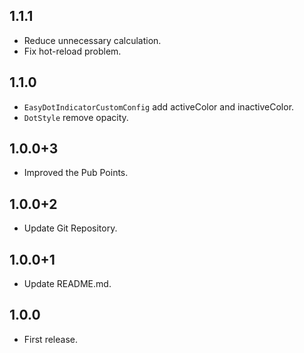 ## 1.1.1
* Reduce unnecessary calculation.
* Fix hot-reload problem.

## 1.1.0
* `EasyDotIndicatorCustomConfig` add activeColor and inactiveColor.
* `DotStyle` remove opacity.

## 1.0.0+3
* Improved the Pub Points.

## 1.0.0+2
* Update Git Repository.

## 1.0.0+1
* Update README.md.

## 1.0.0
* First release.